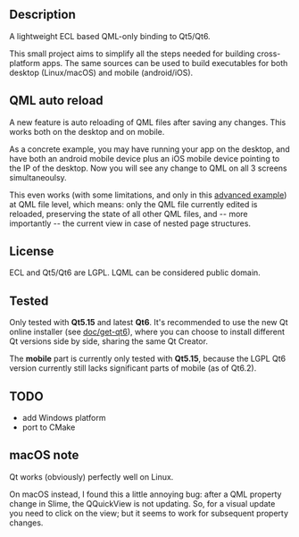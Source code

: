 
Description
-----------

A lightweight ECL based QML-only binding to Qt5/Qt6.

This small project aims to simplify all the steps needed for building
cross-platform apps. The same sources can be used to build executables for both
desktop (Linux/macOS) and mobile (android/iOS).


QML auto reload
---------------

A new feature is auto reloading of QML files after saving any changes. This
works both on the desktop and on mobile.

As a concrete example, you may have running your app on the desktop, and have
both an android mobile device plus an iOS mobile device pointing to the IP of
the desktop. Now you will see any change to QML on all 3 screens
simultaneoulsy.

This even works (with some limitations, and only in this
[advanced example](examples/advanced-qml-auto-reload/)) at QML file level,
which means: only the QML file currently edited is reloaded, preserving the
state of all other QML files, and -- more importantly -- the current view in
case of nested page structures.


License
-------

ECL and Qt5/Qt6 are LGPL.
LQML can be considered public domain.


Tested
------

Only tested with **Qt5.15** and latest **Qt6**. It's recommended to use the new
Qt online installer (see [doc/get-qt6](doc/get-qt6.md)), where you can choose
to install different Qt versions side by side, sharing the same Qt Creator.

The **mobile** part is currently only tested with **Qt5.15**, because the LGPL
Qt6 version currently still lacks significant parts of mobile (as of Qt6.2).


TODO
----

* add Windows platform
* port to CMake


macOS note
----------

Qt works (obviously) perfectly well on Linux.

On macOS instead, I found this a little annoying bug: after a QML property
change in Slime, the QQuickView is not updating. So, for a visual update you
need to click on the view; but it seems to work for subsequent property
changes.
